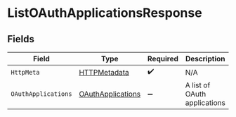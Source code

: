 # ListOAuthApplicationsResponse


## Fields

| Field                                                             | Type                                                              | Required                                                          | Description                                                       |
| ----------------------------------------------------------------- | ----------------------------------------------------------------- | ----------------------------------------------------------------- | ----------------------------------------------------------------- |
| `HttpMeta`                                                        | [HTTPMetadata](../../Models/Components/HTTPMetadata.md)           | :heavy_check_mark:                                                | N/A                                                               |
| `OAuthApplications`                                               | [OAuthApplications](../../Models/Components/OAuthApplications.md) | :heavy_minus_sign:                                                | A list of OAuth applications                                      |